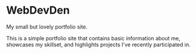 # WebDevDen

My small but lovely portfolio site.

This is a simple portfolio site that contains basic information about me, showcases my skillset, and highlights projects I've recently participated in.
